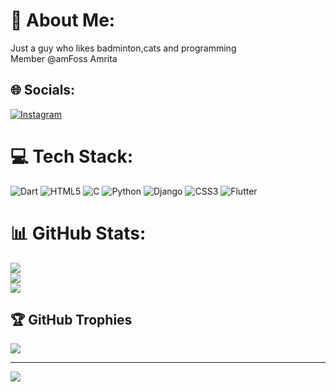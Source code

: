 # 💫 About Me:
Just a guy who likes badminton,cats and programming<br>
Member @amFoss Amrita


## 🌐 Socials:
[![Instagram](https://img.shields.io/badge/Instagram-%23E4405F.svg?logo=Instagram&logoColor=white)](https://instagram.com/wreclk) 

# 💻 Tech Stack:
![Dart](https://img.shields.io/badge/dart-%230175C2.svg?style=for-the-badge&logo=dart&logoColor=white) ![HTML5](https://img.shields.io/badge/html5-%23E34F26.svg?style=for-the-badge&logo=html5&logoColor=white) ![C](https://img.shields.io/badge/c-%2300599C.svg?style=for-the-badge&logo=c&logoColor=white) ![Python](https://img.shields.io/badge/python-3670A0?style=for-the-badge&logo=python&logoColor=ffdd54) ![Django](https://img.shields.io/badge/django-%23092E20.svg?style=for-the-badge&logo=django&logoColor=white) ![CSS3](https://img.shields.io/badge/css3-%231572B6.svg?style=for-the-badge&logo=css3&logoColor=white) ![Flutter](https://img.shields.io/badge/Flutter-%2302569B.svg?style=for-the-badge&logo=Flutter&logoColor=white)
# 📊 GitHub Stats:
![](https://github-readme-stats.vercel.app/api?username=Wreck-X&theme=dark&hide_border=false&include_all_commits=false&count_private=false)<br/>
![](https://github-readme-streak-stats.herokuapp.com/?user=Wreck-X&theme=dark&hide_border=false)<br/>
![](https://github-readme-stats.vercel.app/api/top-langs/?username=Wreck-X&theme=dark&hide_border=false&include_all_commits=false&count_private=false&layout=compact)

## 🏆 GitHub Trophies
![](https://github-profile-trophy.vercel.app/?username=Wreck-X&theme=radical&no-frame=false&no-bg=true&margin-w=4)

---
[![](https://visitcount.itsvg.in/api?id=Wreck-X&icon=0&color=0)](https://visitcount.itsvg.in)

<!-- Proudly created with GPRM ( https://gprm.itsvg.in ) -->
